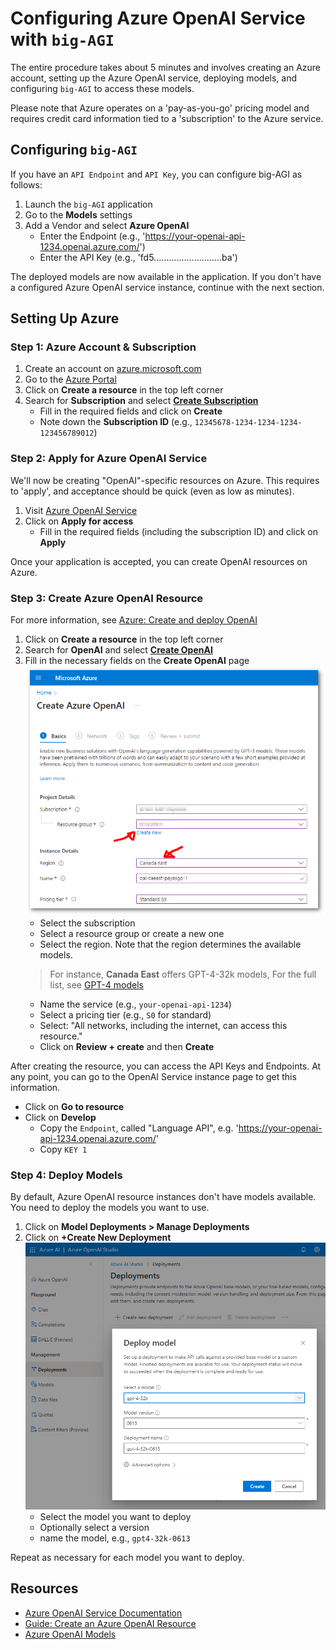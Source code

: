 # Configuring Azure OpenAI Service with `big-AGI`

The entire procedure takes about 5 minutes and involves creating an Azure account,
setting up the Azure OpenAI service, deploying models, and configuring `big-AGI`
to access these models.

Please note that Azure operates on a 'pay-as-you-go' pricing model and requires
credit card information tied to a 'subscription' to the Azure service.

## Configuring `big-AGI`

If you have an `API Endpoint` and `API Key`, you can configure big-AGI as follows:

1. Launch the `big-AGI` application
2. Go to the **Models** settings
3. Add a Vendor and select **Azure OpenAI**
    - Enter the Endpoint (e.g., 'https://your-openai-api-1234.openai.azure.com/')
    - Enter the API Key (e.g., 'fd5...........................ba')

The deployed models are now available in the application. If you don't have a configured
Azure OpenAI service instance, continue with the next section.

## Setting Up Azure

### Step 1: Azure Account & Subscription

1. Create an account on [azure.microsoft.com](https://azure.microsoft.com/en-us/)
2. Go to the [Azure Portal](https://portal.azure.com/)
3. Click on **Create a resource** in the top left corner
4. Search for **Subscription** and select **[Create Subscription](https://portal.azure.com/#create/Microsoft.Subscription)**
    - Fill in the required fields and click on **Create**
    - Note down the **Subscription ID** (e.g., `12345678-1234-1234-1234-123456789012`)

### Step 2: Apply for Azure OpenAI Service

We'll now be creating "OpenAI"-specific resources on Azure. This requires to 'apply',
and acceptance should be quick (even as low as minutes).

1. Visit [Azure OpenAI Service](https://aka.ms/azure-openai)
2. Click on **Apply for access**
    - Fill in the required fields (including the subscription ID) and click on **Apply**

Once your application is accepted, you can create OpenAI resources on Azure.

### Step 3: Create Azure OpenAI Resource

For more information, see [Azure: Create and deploy OpenAI](https://learn.microsoft.com/en-us/azure/ai-services/openai/how-to/create-resource?pivots=web-portal)

1. Click on **Create a resource** in the top left corner
2. Search for **OpenAI** and select **[Create OpenAI](https://portal.azure.com/#create/Microsoft.CognitiveServicesOpenAI)**
3. Fill in the necessary fields on the **Create OpenAI** page
   ![Creating an OpenAI service](pixels/config-azure-openai-create.png)
    - Select the subscription
    - Select a resource group or create a new one
    - Select the region. Note that the region determines the available models.
   > For instance, **Canada East** offers GPT-4-32k models, For the full list, see [GPT-4 models](https://learn.microsoft.com/en-us/azure/ai-services/openai/concepts/models)
    - Name the service (e.g., `your-openai-api-1234`)
    - Select a pricing tier (e.g., `S0` for standard)
    - Select: "All networks, including the internet, can access this resource."
    - Click on **Review + create** and then **Create**

After creating the resource, you can access the API Keys and Endpoints. At any point, you can go to
the OpenAI Service instance page to get this information.

- Click on **Go to resource**
- Click on **Develop**
    - Copy the `Endpoint`, called "Language API", e.g. 'https://your-openai-api-1234.openai.azure.com/'
    - Copy `KEY 1`

### Step 4: Deploy Models

By default, Azure OpenAI resource instances don't have models available. You need to deploy the models you want to use.

1. Click on **Model Deployments > Manage Deployments**
2. Click on **+Create New Deployment**
   ![Deploying a model](pixels/config-azure-openai-deploy.png)
    - Select the model you want to deploy
    - Optionally select a version
    - name the model, e.g., `gpt4-32k-0613`

Repeat as necessary for each model you want to deploy.

## Resources

- [Azure OpenAI Service Documentation](https://learn.microsoft.com/en-us/azure/ai-services/openai/)
- [Guide: Create an Azure OpenAI Resource](https://learn.microsoft.com/en-us/azure/ai-services/openai/how-to/create-resource?pivots=web-portal)
- [Azure OpenAI Models](https://learn.microsoft.com/en-us/azure/ai-services/openai/concepts/models)